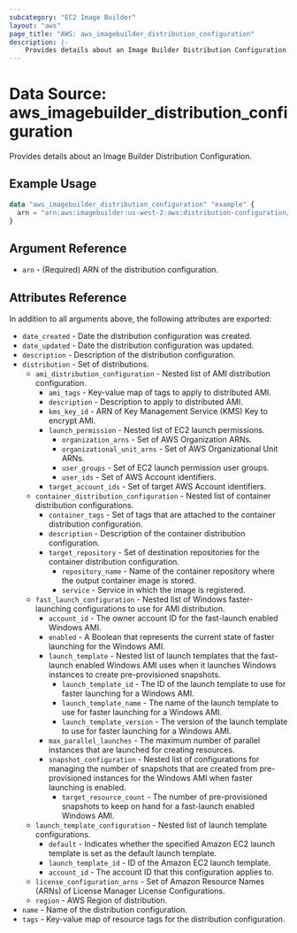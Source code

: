```yaml
---
subcategory: "EC2 Image Builder"
layout: "aws"
page_title: "AWS: aws_imagebuilder_distribution_configuration"
description: |-
    Provides details about an Image Builder Distribution Configuration
---
```


# Data Source: aws_imagebuilder_distribution_configuration

Provides details about an Image Builder Distribution Configuration.

## Example Usage

```terraform
data "aws_imagebuilder_distribution_configuration" "example" {
  arn = "arn:aws:imagebuilder:us-west-2:aws:distribution-configuration/example"
}
```

## Argument Reference

* `arn` - (Required) ARN of the distribution configuration.

## Attributes Reference

In addition to all arguments above, the following attributes are exported:

* `date_created` - Date the distribution configuration was created.
* `date_updated` - Date the distribution configuration was updated.
* `description` - Description of the distribution configuration.
* `distribution` - Set of distributions.
    * `ami_distribution_configuration` - Nested list of AMI distribution configuration.
        * `ami_tags` - Key-value map of tags to apply to distributed AMI.
        * `description` - Description to apply to distributed AMI.
        * `kms_key_id` - ARN of Key Management Service (KMS) Key to encrypt AMI.
        * `launch_permission` - Nested list of EC2 launch permissions.
            * `organization_arns` - Set of AWS Organization ARNs.
            * `organizational_unit_arns` - Set of AWS Organizational Unit ARNs.
            * `user_groups` - Set of EC2 launch permission user groups.
            * `user_ids` - Set of AWS Account identifiers.
        * `target_account_ids` - Set of target AWS Account identifiers.
    * `container_distribution_configuration` - Nested list of container distribution configurations.
        * `container_tags` - Set of tags that are attached to the container distribution configuration.
        * `description` - Description of the container distribution configuration.
        * `target_repository` - Set of destination repositories for the container distribution configuration.
            * `repository_name` - Name of the container repository where the output container image is stored.
            * `service` - Service in which the image is registered.
    * `fast_launch_configuration` - Nested list of Windows faster-launching configurations to use for AMI distribution.
        * `account_id` - The owner account ID for the fast-launch enabled Windows AMI.
        * `enabled` - A Boolean that represents the current state of faster launching for the Windows AMI.
        * `launch_template` - Nested list of launch templates that the fast-launch enabled Windows AMI uses when it launches Windows instances to create pre-provisioned snapshots.
            * `launch_template_id` - The ID of the launch template to use for faster launching for a Windows AMI.
            * `launch_template_name` - The name of the launch template to use for faster launching for a Windows AMI.
            * `launch_template_version` - The version of the launch template to use for faster launching for a Windows AMI.
        * `max_parallel_launches` - The maximum number of parallel instances that are launched for creating resources.
        * `snapshot_configuration` - Nested list of configurations for managing the number of snapshots that are created from pre-provisioned instances for the Windows AMI when faster launching is enabled.
            * `target_resource_count` - The number of pre-provisioned snapshots to keep on hand for a fast-launch enabled Windows AMI.
    * `launch_template_configuration` - Nested list of launch template configurations.
        * `default` - Indicates whether the specified Amazon EC2 launch template is set as the default launch template.
        * `launch_template_id` - ID of the Amazon EC2 launch template.
        * `account_id` - The account ID that this configuration applies to.
    * `license_configuration_arns` - Set of Amazon Resource Names (ARNs) of License Manager License Configurations.
    * `region` - AWS Region of distribution.
* `name` - Name of the distribution configuration.
* `tags` - Key-value map of resource tags for the distribution configuration.
